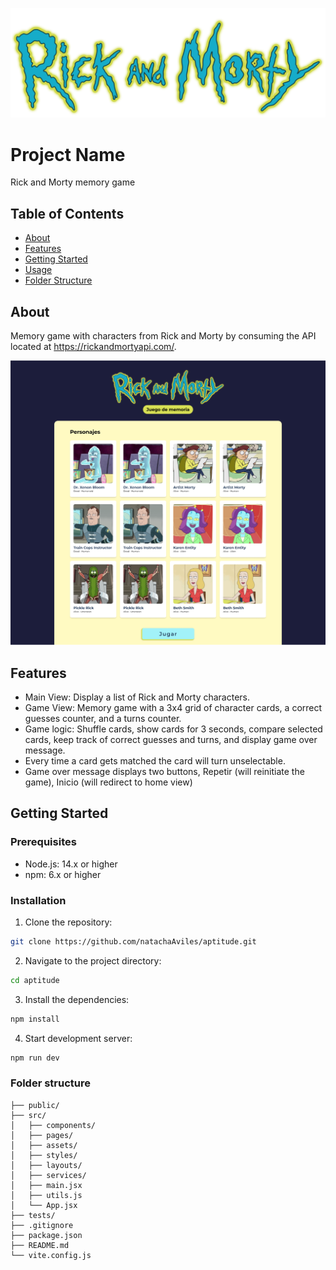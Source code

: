 
![My Photo](src/assets/logo.png)
# Project Name

Rick and Morty memory game

## Table of Contents

- [About](#about)
- [Features](#features)
- [Getting Started](#getting-started)
- [Usage](#usage)
- [Folder Structure](#folder-structure)

## About

Memory game with characters from Rick and Morty by consuming the API located at https://rickandmortyapi.com/.

![My Photo](src/assets/preview_game.png)

## Features

- Main View: Display a list of Rick and Morty characters.
- Game View: Memory game with a 3x4 grid of character cards, a correct guesses counter, and a turns counter.
- Game logic: Shuffle cards, show cards for 3 seconds, compare selected cards, keep track of correct guesses and turns, and display game over message.
- Every time a card gets matched the card will turn unselectable. 
- Game over message displays two buttons, Repetir (will reinitiate the game), Inicio (will redirect to home view)

## Getting Started

### Prerequisites

- Node.js: 14.x or higher
- npm: 6.x or higher

### Installation

1. Clone the repository:

```bash
git clone https://github.com/natachaAviles/aptitude.git
```

2. Navigate to the project directory:

```bash
cd aptitude
```

3. Install the dependencies:

```bash
npm install
```

4. Start development server:

```bash
npm run dev
```

### Folder structure

```
├── public/
├── src/
│   ├── components/
│   ├── pages/
│   ├── assets/
│   ├── styles/
│   ├── layouts/
│   ├── services/
│   ├── main.jsx
│   ├── utils.js
│   └── App.jsx
├── tests/
├── .gitignore
├── package.json
├── README.md
└── vite.config.js
```



